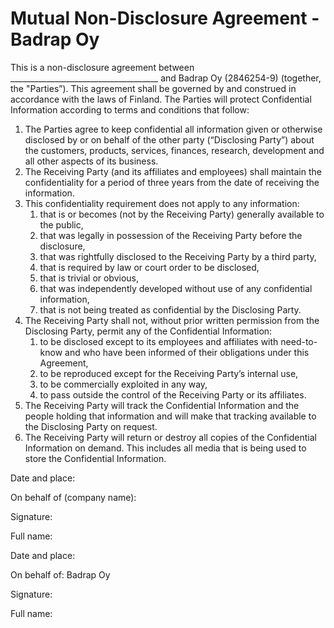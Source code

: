 # Mutual Non-Disclosure Agreement - Badrap Oy

This is a non-disclosure agreement between _____________________________________ and Badrap Oy (2846254-9) (together, the "Parties”). 
This agreement shall be governed by and construed in accordance with the laws of Finland. The Parties will protect Confidential 
Information according to terms and conditions that follow:

  1. The Parties agree to keep confidential all information given or otherwise disclosed by or on behalf of the other party (“Disclosing Party”) about the customers, products, services, finances, research, development and all other aspects of its business.
  2. The Receiving Party (and its affiliates and employees) shall maintain the confidentiality for a period of three years from the date of receiving the information.
  3. This confidentiality requirement does not apply to any information:
     1. that is or becomes (not by the Receiving Party) generally available to the public,
     2. that was legally in possession of the Receiving Party before the disclosure,
     3. that was rightfully disclosed to the Receiving Party by a third party,
     4. that is required by law or court order to be disclosed,
     5. that is trivial or obvious,
     6. that was independently developed without use of any confidential information,
     7. that is not being treated as confidential by the Disclosing Party.
  4. The Receiving Party shall not, without prior written permission from the Disclosing Party, permit any of the Confidential Information:
     1. to be disclosed except to its employees and affiliates with need-to-know and who have been informed of their obligations under this Agreement,
     2. to be reproduced except for the Receiving Party’s internal use,
     3. to be commercially exploited in any way,
     4. to pass outside the control of the Receiving Party or its affiliates.
  5. The Receiving Party will track the Confidential Information and the people holding that information and will make that tracking available to the Disclosing Party on request.
  6. The Receiving Party will return or destroy all copies of the Confidential Information on demand. This includes all media that is being used to store the Confidential Information.



Date and place: 

On behalf of (company name): 

Signature:

Full name:


Date and place: 

On behalf of: Badrap Oy

Signature:

Full name:

